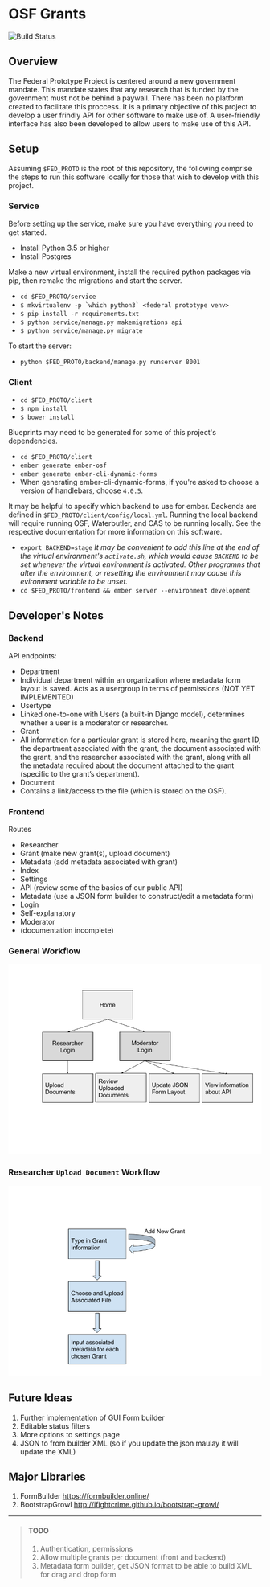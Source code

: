 OSF Grants
============
![Build Status](https://travis-ci.org/CenterForOpenScience/Federal-Prototype.svg?branch=master)

## Overview

The Federal Prototype Project is centered around a new government mandate. This mandate states that any research that is funded by the government must not be behind a paywall. There has been no platform created to facilitate this proccess. It is a primary objective of this project to develop a user frindly API for other software to make use of. A user-friendly interface has also been developed to allow users to make use of this API.

## Setup

Assuming `$FED_PROTO` is the root of this repository, the following comprise the steps to run this software locally for those that wish to develop with this project.

### Service

Before setting up the service, make sure you have everything you need to get started.

- Install Python 3.5 or higher
- Install Postgres

Make a new virtual environment, install the required python packages via pip, then remake the migrations and start the server.

- `cd $FED_PROTO/service`
- ```$ mkvirtualenv -p `which python3` <federal prototype venv>```
- `$ pip install -r requirements.txt`
- `$ python service/manage.py makemigrations api`
- `$ python service/manage.py migrate`

To start the server:

- `python $FED_PROTO/backend/manage.py runserver 8001`

### Client
- `cd $FED_PROTO/client`
- `$ npm install`
- `$ bower install`

Blueprints may need to be generated for some of this project's dependencies.

- `cd $FED_PROTO/client`
- `ember generate ember-osf`
- `ember generate ember-cli-dynamic-forms`
- When generating ember-cli-dynamic-forms, if you're asked to choose a version of handlebars, choose `4.0.5`.

It may be helpful to specify which backend to use for ember. Backends are defined in `$FED_PROTO/client/config/local.yml`. Running the local backend will require running OSF, Waterbutler, and CAS to be running locally. See the respective documentation for more information on this software.

- `export BACKEND=stage` *It may be convenient to add this line at the end of the virtual environment's `activate.sh`, which would cause `BACKEND` to be set whenever the virtual environment is activated. Other programns that alter the environment, or resetting the environment may cause this evironment variable to be unset.*
- `cd $FED_PROTO/frontend && ember server --environment development`

## Developer's Notes

### Backend

API endpoints:

* Department
 * Individual department within an organization where metadata form layout is saved.
Acts as a usergroup in terms of permissions (NOT YET IMPLEMENTED)
* Usertype
 * Linked one-to-one with Users (a built-in Django model), determines whether a user is a moderator or researcher.
* Grant
 * All information for a particular grant is stored here, meaning the grant ID, the department associated with the grant, the document associated with the grant, and the researcher associated with the grant, along with all the metadata required about the document attached to the grant (specific to the grant’s department).
* Document
 * Contains a link/access to the file (which is stored on the OSF).

### Frontend
Routes

* Researcher
 * Grant (make new grant(s), upload document)
 * Metadata (add metadata associated with grant)
 * Index
* Settings
 * API (review some of the basics of our public API)
 * Metadata (use a JSON form builder to construct/edit a metadata form)
* Login
 * Self-explanatory
* Moderator
 * (documentation incomplete)

### General Workflow
![some text](https://raw.githubusercontent.com/CenterForOpenScience/Federal-Prototype/master/Federal%20Prototype%20Documentation%20(1).png)

### Researcher `Upload Document` Workflow
![some text](https://raw.githubusercontent.com/CenterForOpenScience/Federal-Prototype/master/Federal%20Prototype%20Documentation.png)

## Future Ideas
1. Further implementation of GUI Form builder 
2. Editable status filters 
3. More options to settings page 
4. JSON to from builder XML (so if you update the json maulay it will update the XML)

## Major Libraries 
1. FormBuilder https://formbuilder.online/
2. BootstrapGrowl http://ifightcrime.github.io/bootstrap-growl/

****************

> #### TODO
> 1. Authentication, permissions
> 2. Allow multiple grants per document (front and backend)
> 3. Metadata form builder, get JSON format to be able to build XML for drag and drop form
